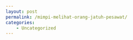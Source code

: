```yaml
---
layout: post
permalink: /mimpi-melihat-orang-jatuh-pesawat/
categories:
    - Uncategorized
---
```


